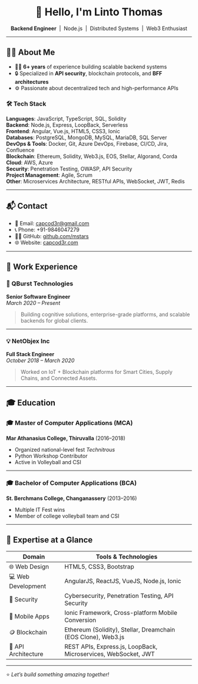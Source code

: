 <h1 align="center">👋 Hello, I'm Linto Thomas</h1>

<p align="center">
  <strong>Backend Engineer</strong> &nbsp;|&nbsp; Node.js &nbsp;|&nbsp; Distributed Systems &nbsp;|&nbsp; Web3 Enthusiast
</p>

---

## 🧑‍💻 About Me

- 👨‍💻 **6+ years** of experience building scalable backend systems  
- 🔒 Specialized in **API security**, blockchain protocols, and **BFF architectures**
- ⚙️ Passionate about decentralized tech and high-performance APIs

### 🛠️ Tech Stack

**Languages**: JavaScript, TypeScript, SQL, Solidity  
**Backend**: Node.js, Express, LoopBack, Serverless  
**Frontend**: Angular, Vue.js, HTML5, CSS3, Ionic  
**Databases**: PostgreSQL, MongoDB, MySQL, MariaDB, SQL Server  
**DevOps & Tools**: Docker, Git, Azure DevOps, Firebase, CI/CD, Jira, Confluence  
**Blockchain**: Ethereum, Solidity, Web3.js, EOS, Stellar, Algorand, Corda  
**Cloud**: AWS, Azure  
**Security**: Penetration Testing, OWASP, API Security  
**Project Management**: Agile, Scrum  
**Other**: Microservices Architecture, RESTful APIs, WebSocket, JWT, Redis

---

## 📬 Contact

- 📧 Email: [capcod3r@gmail.com](mailto:capcod3r@gmail.com)  
- 📞 Phone: +91-9846047279  
- 🧑‍💻 GitHub: [github.com/mstars](https://github.com/mstars)  
- 🌐 Website: [capcod3r.com](https://capcod3r.com)

---

## 📅 Work Experience

### 🚀 QBurst Technologies  
**Senior Software Engineer**  
_March 2020 – Present_  
> Building cognitive solutions, enterprise-grade platforms, and scalable backends for global clients.

---

### 💡 NetObjex Inc  
**Full Stack Engineer**  
_October 2018 – March 2020_  
> Worked on IoT + Blockchain platforms for Smart Cities, Supply Chains, and Connected Assets.

---

## 🎓 Education

### 🎓 Master of Computer Applications (MCA)  
**Mar Athanasius College, Thiruvalla** (2016–2018)  
- Organized national-level fest *Technitrous*  
- Python Workshop Contributor  
- Active in Volleyball and CSI

---

### 🎓 Bachelor of Computer Applications (BCA)  
**St. Berchmans College, Changanassery** (2013–2016)  
- Multiple IT Fest wins  
- Member of college volleyball team and CSI

---

## 🧠 Expertise at a Glance

| Domain             | Tools & Technologies                                                                   |
|-------------------|------------------------------------------------------------------------------------------|
| 🌐 Web Design      | HTML5, CSS3, Bootstrap                                                                  |
| 💻 Web Development | AngularJS, ReactJS, VueJS, Node.js, Ionic                                               |
| 🔐 Security        | Cybersecurity, Penetration Testing, API Security                                       |
| 📱 Mobile Apps     | Ionic Framework, Cross-platform Mobile Conversion                                      |
| 🪙 Blockchain       | Ethereum (Solidity), Stellar, Dreamchain (EOS Clone), Web3.js                          |
| 🔌 API Architecture| REST APIs, Express.js, LoopBack, Microservices, WebSocket, JWT                         |

---

⭐ *Let’s build something amazing together!*
